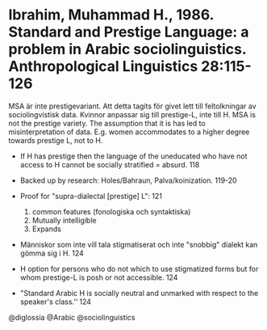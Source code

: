 # Ibrahim, Muhammad H., 1986. Standard and Prestige Language: a problem in Arabic sociolinguistics. Anthropological Linguistics 28:115-126

MSA är inte prestigevariant. Att detta tagits för givet lett till feltolkningar av sociolingvistisk data. Kvinnor anpassar sig till prestige-L, inte till H.
MSA is not the prestige variety. The assumption that it is has led to misinterpretation of data. E.g. women accommodates to a higher degree towards prestige L, not to H.

- If H has prestige then the language of the uneducated who have not access to H cannot be socially stratified = absurd. 118

- Backed up by research: Holes/Bahraun, Palva/koinization. 119-20

- Proof for "supra-dialectal [prestige] L": 121
    1. common features (fonologiska och syntaktiska)
    2. Mutually intelligible
    3. Expands

- Människor som inte vill tala stigmatiserat och inte "snobbig" dialekt kan gömma sig i H. 124
- H option for persons who do not which to use stigmatized forms but for whom prestige-L is posh or not accessible. 124

- "Standard Arabic H is socially neutral and unmarked with respect to the speaker's class.’‘ 124

@diglossia
@Arabic
@sociolinguistics
